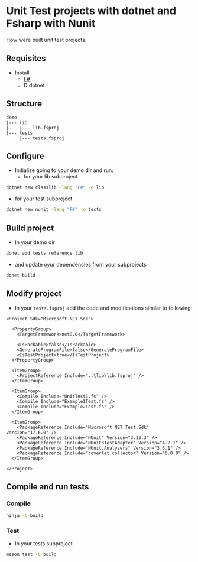 
# Unit Test projects with dotnet and Fsharp with Nunit
How were built unit test projects.

## Requisites
- Install
  - [F#](https://fsharp.org/)
  - D
dotnet

## Structure
```text
demo
|--- lib
|    |--- lib.fsproj
|--- tests
     |--- tests.fsproj
```

## Configure
- Initialize going to your demo dir and run:
  - for your lib subproject
```bash
dotnet new classlib -lang "F#" -o lib
```
  - for your test subproject
```bash
dotnet new nunit -lang "F#" -o tests
```

## Build project
- In your demo dir
```bash
donet add tests reference lib
```
- and update oyur dependencies from your subprojects
```bash
donet build
```

## Modify project
- In your `tests.fsproj` add the code and modifications similar to following:
```nuget
<Project Sdk="Microsoft.NET.Sdk">

  <PropertyGroup>
    <TargetFramework>net8.0</TargetFramework>

    <IsPackable>false</IsPackable>
    <GenerateProgramFile>false</GenerateProgramFile>
    <IsTestProject>true</IsTestProject>
  </PropertyGroup>

  <ItemGroup>
    <ProjectReference Include="..\lib\lib.fsproj" />
  </ItemGroup>
  
  <ItemGroup>
    <Compile Include="UnitTest1.fs" />
    <Compile Include="Example1Test.fs" />
    <Compile Include="Example2Test.fs" />
  </ItemGroup>

  <ItemGroup>
    <PackageReference Include="Microsoft.NET.Test.Sdk" Version="17.6.0" />
    <PackageReference Include="NUnit" Version="3.13.3" />
    <PackageReference Include="NUnit3TestAdapter" Version="4.2.1" />
    <PackageReference Include="NUnit.Analyzers" Version="3.6.1" />
    <PackageReference Include="coverlet.collector" Version="6.0.0" />
  </ItemGroup>

</Project>
```
## Compile and run tests
### Compile
```bash
ninja -C build
```
### Test
- In your tests subproject
```bash
meson test -C build
```